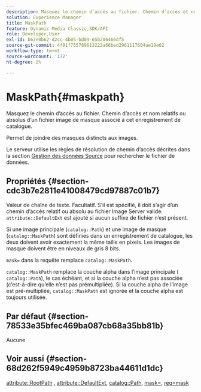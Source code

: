 ```yaml
---
description: Masquez le chemin d’accès au fichier. Chemin d’accès et nom relatifs ou absolus d’un fichier image de masque associé à cet enregistrement de catalogue.
solution: Experience Manager
title: MaskPath
feature: Dynamic Media Classic,SDK/API
role: Developer,User
exl-id: b67e0b62-d2cc-4b05-bd09-65b206466df5
source-git-commit: 4f81f755789613222a66bed2961117604ae19e62
workflow-type: tm+mt
source-wordcount: '172'
ht-degree: 2%

---
```


# MaskPath{#maskpath}

Masquez le chemin d’accès au fichier. Chemin d’accès et nom relatifs ou absolus d’un fichier image de masque associé à cet enregistrement de catalogue.

Permet de joindre des masques distincts aux images.

Le serveur utilise les règles de résolution de chemin d’accès décrites dans la section [Gestion des données Source](/help/aem-is-ir-api/is-api/image-serving-api-ref/c-configuration-and-administration/c-configuration-and-administration.md) pour rechercher le fichier de données.

## Propriétés {#section-cdc3b7e2811e41008479cd97887c01b7}

Valeur de chaîne de texte. Facultatif. S’il est spécifié, il doit s’agir d’un chemin d’accès relatif ou absolu au fichier Image Server valide. `attribute::DefaultExt` est ajouté si aucun suffixe de fichier n’est présent.

Si une image principale (`catalog::Path`) et une image de masque (`catalog::MaskPath`) sont définies dans un enregistrement de catalogue, les deux doivent avoir exactement la même taille en pixels. Les images de masque doivent être en niveaux de gris 8 bits.

`mask=` dans la requête remplace `catalog::MaskPath`.

`catalog::MaskPath` remplace la couche alpha dans l’image principale ( `catalog::Path`), le cas échéant, et si la couche alpha n’est pas associée (c’est-à-dire qu’elle n’est pas prémultipliée). Si la couche alpha de l’image est pré-multipliée, `catalog::MaskPath` est ignorée et la couche alpha est toujours utilisée.

## Par défaut {#section-78533e35bfec469ba087cb68a35bb81b}

Aucune

## Voir aussi {#section-68d262f5949c4959b8723ba44611d1dc}

[attribute::RootPath](/help/aem-is-ir-api/is-api/image-catalog/image-serving-api-ref/c-image-catalog-reference/c-attributes-reference/r-rootpath.md) , [attribute::DefaultExt](/help/aem-is-ir-api/is-api/image-catalog/image-serving-api-ref/c-image-catalog-reference/c-attributes-reference/r-defaultext.md), [catalog::Path](../../../../../../is-api/image-catalog/image-serving-api-ref/c-image-catalog-reference/c-image-svg-data-reference/c-image-data-reference/r-path-cat.md#reference-306afcaff172440ca81b85da8d78213c), [mask=](/help/aem-is-ir-api/is-api/http-ref/image-serving-api-ref/c-http-protocol-reference/c-command-reference/r-mask.md), [req=mask](/help/aem-is-ir-api/is-api/http-ref/image-serving-api-ref/c-http-protocol-reference/c-command-reference/r-req/r-req.md)
